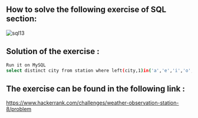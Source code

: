 ## How to solve the following exercise of SQL section:
![sql13](https://github.com/lamia-datalover/SQL_Hackerrank_exercises/assets/145395677/9bcefefb-a59e-4fde-9939-8bd562029e2d)

## Solution of the exercise :
```bash
Run it on MySQL
select distinct city from station where left(city,1)in('a','e','i','o','u')and right(city,1) in ('a','e','i','o','u');
```
## The exercise can be found in the following link :
https://www.hackerrank.com/challenges/weather-observation-station-8/problem

